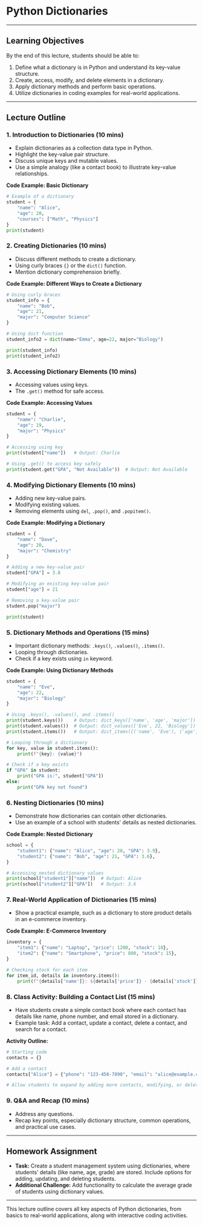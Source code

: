 
# Python Dictionaries

---

## Learning Objectives
By the end of this lecture, students should be able to:
1. Define what a dictionary is in Python and understand its key-value structure.
2. Create, access, modify, and delete elements in a dictionary.
3. Apply dictionary methods and perform basic operations.
4. Utilize dictionaries in coding examples for real-world applications.

---

## Lecture Outline

### 1. Introduction to Dictionaries (10 mins)
- Explain dictionaries as a collection data type in Python.
- Highlight the key-value pair structure.
- Discuss unique keys and mutable values.
- Use a simple analogy (like a contact book) to illustrate key-value relationships.

**Code Example: Basic Dictionary**  
```python
# Example of a dictionary
student = {
    "name": "Alice",
    "age": 20,
    "courses": ["Math", "Physics"]
}
print(student)
```

### 2. Creating Dictionaries (10 mins)
- Discuss different methods to create a dictionary.
- Using curly braces `{}` or the `dict()` function.
- Mention dictionary comprehension briefly.

**Code Example: Different Ways to Create a Dictionary**  
```python
# Using curly braces
student_info = {
    "name": "Bob",
    "age": 21,
    "major": "Computer Science"
}

# Using dict function
student_info2 = dict(name="Emma", age=22, major="Biology")

print(student_info)
print(student_info2)
```

### 3. Accessing Dictionary Elements (10 mins)
- Accessing values using keys.
- The `.get()` method for safe access.

**Code Example: Accessing Values**  
```python
student = {
    "name": "Charlie",
    "age": 19,
    "major": "Physics"
}

# Accessing using key
print(student["name"])   # Output: Charlie

# Using .get() to access key safely
print(student.get("GPA", "Not Available"))  # Output: Not Available
```

### 4. Modifying Dictionary Elements (10 mins)
- Adding new key-value pairs.
- Modifying existing values.
- Removing elements using `del`, `.pop()`, and `.popitem()`.

**Code Example: Modifying a Dictionary**  
```python
student = {
    "name": "Dave",
    "age": 20,
    "major": "Chemistry"
}

# Adding a new key-value pair
student["GPA"] = 3.8

# Modifying an existing key-value pair
student["age"] = 21

# Removing a key-value pair
student.pop("major")

print(student)
```

### 5. Dictionary Methods and Operations (15 mins)
- Important dictionary methods: `.keys()`, `.values()`, `.items()`.
- Looping through dictionaries.
- Check if a key exists using `in` keyword.

**Code Example: Using Dictionary Methods**  
```python
student = {
    "name": "Eve",
    "age": 22,
    "major": "Biology"
}

# Using .keys(), .values(), and .items()
print(student.keys())    # Output: dict_keys(['name', 'age', 'major'])
print(student.values())  # Output: dict_values(['Eve', 22, 'Biology'])
print(student.items())   # Output: dict_items([('name', 'Eve'), ('age', 22), ('major', 'Biology')])

# Looping through a dictionary
for key, value in student.items():
    print(f"{key}: {value}")

# Check if a key exists
if "GPA" in student:
    print("GPA is:", student["GPA"])
else:
    print("GPA key not found")
```

### 6. Nesting Dictionaries (10 mins)
- Demonstrate how dictionaries can contain other dictionaries.
- Use an example of a school with students' details as nested dictionaries.

**Code Example: Nested Dictionary**  
```python
school = {
    "student1": {"name": "Alice", "age": 20, "GPA": 3.9},
    "student2": {"name": "Bob", "age": 21, "GPA": 3.6},
}

# Accessing nested dictionary values
print(school["student1"]["name"])  # Output: Alice
print(school["student2"]["GPA"])   # Output: 3.6
```

### 7. Real-World Application of Dictionaries (15 mins)
- Show a practical example, such as a dictionary to store product details in an e-commerce inventory.

**Code Example: E-Commerce Inventory**  
```python
inventory = {
    "item1": {"name": "Laptop", "price": 1200, "stock": 10},
    "item2": {"name": "Smartphone", "price": 800, "stock": 15},
}

# Checking stock for each item
for item_id, details in inventory.items():
    print(f"{details['name']}: ${details['price']} - {details['stock']} in stock")
```

### 8. Class Activity: Building a Contact List (15 mins)
- Have students create a simple contact book where each contact has details like name, phone number, and email stored in a dictionary.
- Example task: Add a contact, update a contact, delete a contact, and search for a contact.

**Activity Outline:**  
```python
# Starting code
contacts = {}

# Add a contact
contacts["Alice"] = {"phone": "123-456-7890", "email": "alice@example.com"}

# Allow students to expand by adding more contacts, modifying, or deleting them
```

### 9. Q&A and Recap (10 mins)
- Address any questions.
- Recap key points, especially dictionary structure, common operations, and practical use cases.

---

## Homework Assignment
- **Task:** Create a student management system using dictionaries, where students’ details (like name, age, grade) are stored. Include options for adding, updating, and deleting students.
- **Additional Challenge:** Add functionality to calculate the average grade of students using dictionary values.

---

This lecture outline covers all key aspects of Python dictionaries, from basics to real-world applications, along with interactive coding activities.
